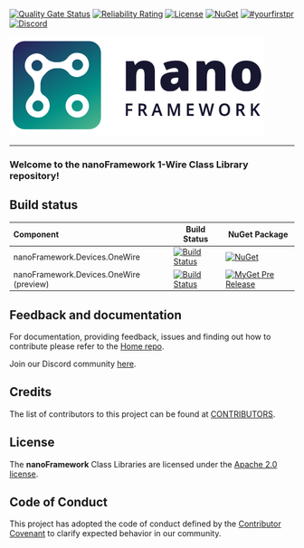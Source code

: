 [![Quality Gate Status](https://sonarcloud.io/api/project_badges/measure?project=nanoframework_lib-nanoFramework.Devices.OneWire&metric=alert_status)](https://sonarcloud.io/dashboard?id=nanoframework_lib-nanoFramework.Devices.OneWire) [![Reliability Rating](https://sonarcloud.io/api/project_badges/measure?project=nanoframework_lib-nanoFramework.Devices.OneWire&metric=reliability_rating)](https://sonarcloud.io/dashboard?id=nanoframework_lib-nanoFramework.Devices.OneWire) [![License](https://img.shields.io/badge/License-Apache%202.0-blue.svg)](https://github.com/nanoframework/Home/blob/master/LICENSE) [![NuGet](https://img.shields.io/nuget/dt/nanoFramework.Devices.OneWire.svg)]() [![#yourfirstpr](https://img.shields.io/badge/first--timers--only-friendly-blue.svg)](https://github.com/nanoframework/Home/blob/master/CONTRIBUTING.md) [![Discord](https://img.shields.io/discord/478725473862549535.svg)](https://discord.gg/gCyBu8T)


![nanoFramework logo](https://github.com/nanoframework/Home/blob/master/resources/logo/nanoFramework-repo-logo.png)

-----

### Welcome to the **nanoFramework** 1-Wire Class Library repository!


## Build status

| Component | Build Status | NuGet Package |
|:-|---|---|
| nanoFramework.Devices.OneWire | [![Build Status](https://dev.azure.com/nanoframework/nanoFramework.Devices.OneWire/_apis/build/status/nanoframework.lib-nanoFramework.Devices.OneWire?branchName=develop)](https://dev.azure.com/nanoframework/nanoFramework.Devices.OneWire/_build/latest?definitionId=15?branchName=master) | [![NuGet](https://img.shields.io/nuget/v/nanoFramework.Devices.OneWire.svg)](https://www.nuget.org/packages/nanoFramework.Devices.OneWire/)  |
| nanoFramework.Devices.OneWire (preview) | [![Build Status](https://dev.azure.com/nanoframework/nanoFramework.Devices.OneWire/_apis/build/status/nanoframework.lib-nanoFramework.Devices.OneWire?branchName=develop)](https://dev.azure.com/nanoframework/nanoFramework.Devices.OneWire/_build/latest?definitionId=15?branchName=develop) | [![MyGet Pre Release](https://img.shields.io/myget/nanoframework-dev/vpre/nanoFramework.Devices.OneWire.svg)](https://www.myget.org/feed/nanoframework-dev/package/nuget/nanoFramework.Devices.OneWire) |


## Feedback and documentation

For documentation, providing feedback, issues and finding out how to contribute please refer to the [Home repo](https://github.com/nanoframework/Home).

Join our Discord community [here](https://discord.gg/gCyBu8T).


## Credits

The list of contributors to this project can be found at [CONTRIBUTORS](https://github.com/nanoframework/Home/blob/master/CONTRIBUTORS.md).


## License

The **nanoFramework** Class Libraries are licensed under the [Apache 2.0 license](http://www.apache.org/licenses/LICENSE-2.0).


## Code of Conduct
This project has adopted the code of conduct defined by the [Contributor Covenant](http://contributor-covenant.org/)
to clarify expected behavior in our community.

